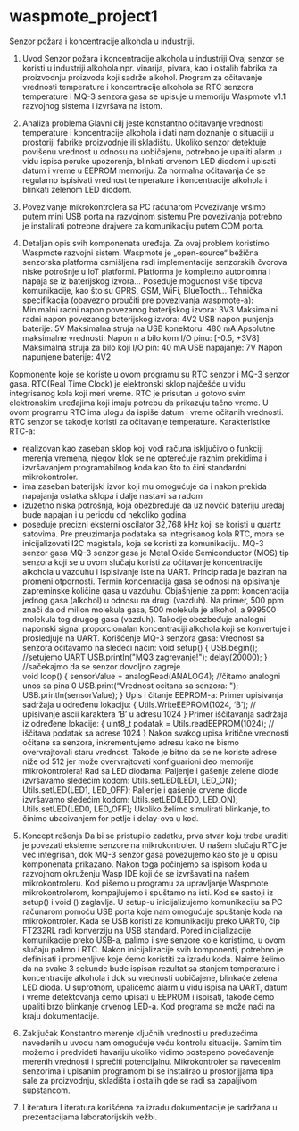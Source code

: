 # waspmote_project1
Senzor požara i koncentracije alkohola u industriji.

1.	Uvod
Senzor požara i koncentracije alkohola u industriji
Ovaj senzor se koristi u industriji alkohola npr. vinarija, pivara, kao i ostalih fabrika za proizvodnju proizvoda koji sadrže alkohol. 
Program za očitavanje vrednosti  temperature i koncentracije alkohola sa RTC senzora temperature i MQ-3 senzora gasa se upisuje u memoriju Waspmote v1.1 razvojnog sistema i izvršava na istom.

2.	Analiza problema
Glavni cilj jeste konstantno očitavanje vrednosti temperature i koncentracije alkohola i dati nam doznanje o situaciji u prostoriji fabrike proizvodnje ili skladištu.
Ukoliko senzor detektuje povišenu vrednost u odnosu na uobičajenu, potrebno je upaliti alarm u vidu ispisa poruke upozorenja, blinkati crvenom LED diodom i upisati datum i vreme u EEPROM memoriju.
Za normalna očitavanja će se regularno ispisivati vrednost temperature i koncentracije alkohola i blinkati zelenom LED diodom.

3.	Povezivanje mikrokontrolera sa PC računarom
Povezivanje vršimo putem mini USB porta na razvojnom sistemu
Pre povezivanja potrebno je instalirati potrebne drajvere za komunikaciju putem COM porta.

4.	Detaljan opis svih komponenata uređaja.
Za ovaj problem koristimo Waspmote razvojni sistem.
Waspmote je „open-source“ bežična senzorska platforma osmišljena radi implementacije senzorskih čvorova niske potrošnje u IoT platformi. Platforma je kompletno autonomna i napaja se iz baterijskog izvora...
Poseduje mogućnost više tipova komunikacije, kao što su GPRS, GSM, WiFi, BlueTooth... 
Tehnička specifikacija (obavezno proučiti pre povezivanja waspmote-a):
Minimalni radni napon povezanog baterijskog  izvora: 3V3
Maksimalni radni napon povezanog baterijskog izvora: 4V2
USB napon punjenja baterije: 5V
Maksimalna struja na USB konektoru: 480 mA
Apsolutne maksimalne vrednosti:
Napon n a bilo kom I/O pinu:  [-0.5, +3V8]
Maksimalna struja za bilo koji I/O pin: 40 mA
USB napajanje: 7V
Napon napunjene baterije: 4V2

Kopmonente koje se koriste u ovom programu su RTC senzor i MQ-3 senzor gasa.
RTC(Real Time Clock) je elektronski sklop najčešće u vidu integrisanog kola koji meri vreme. RTC je prisutan u gotovo svim elektronskim uređajima koji imaju potrebu da prikazuju tačno vreme. U ovom programu RTC ima ulogu da ispiše datum i vreme očitanih vrednosti. RTC senzor se takodje koristi za očitavanje temperature.
Karakteristike RTC-a:
- realizovan kao zaseban sklop koji vodi računa isključivo o funkciji merenja vremena, njegov klok se ne opterećuje raznim prekidima i izvršavanjem programabilnog koda kao što to čini standardni mikrokontroler.
- ima zaseban baterijski izvor koji mu omogućuje da i nakon prekida napajanja ostatka sklopa i dalje nastavi sa radom
- izuzetno niska potrošnja, koja obezbređuje da uz novčić bateriju uređaj bude napajan i u periodu od nekoliko godina
- poseduje precizni eksterni oscilator 32,768 kHz koji se koristi u  quartz satovima.
Pre preuzimanja podataka sa integrisanog kola RTC, mora se inicijalizovati I2C magistala, koja se koristi za komunikaciju.
MQ-3 senzor gasa
MQ-3 senzor gasa je Metal Oxide Semiconductor (MOS) tip senzora koji se u ovom slučaju koristi za očitavanje koncentracije alkohola u vazduhu i ispisivanje iste na UART. Princip rada je baziran na promeni otpornosti. Termin koncenracija gasa se odnosi na opisivanje zapreminske količine gasa u vazduhu. Objašnjenje za ppm: koncenracija jednog gasa (alkohol) u odnosu na drugi (vazduh). Na primer, 500 ppm znači da od milion molekula gasa, 500 molekula je alkohol, a 999500 molekula tog drugog gasa (vazduh). Takodje obezbeđuje analogni naponski signal proporcionalan koncentraciji alkohola koji se konvertuje i prosledjuje na UART.
Korišćenje MQ-3 senzora gasa:
Vrednost sa senzora očitavamo na sledeći način:
void setup() {
	USB.begin();     //setujemo UART
	USB.println("MQ3 zagrevanje!");
	delay(20000);    }   //sačekajmo da se senzor dovoljno zagreje   
void loop() {
	sensorValue = analogRead(ANALOG4);    //čitamo analogni unos sa pina 0
	USB.print(“Vrednost ocitana sa senzora: ");
	USB.println(sensorValue);  }
Upis i čitanje EEPROM-a:
Primer upisivanja sadržaja u određenu lokaciju:
{
	Utils.WriteEEPROM(1024, ‘B’);  // upisivanje ascii karaktera ‘B’ u adresu 1024
}
Primer iščitavanja sadržaja iz određene lokacije:
{
	uint8_t podatak = Utils.readEEPROM(1024); // iščitava podatak sa adrese 1024
}
Nakon svakog upisa kritične vrednosti očitane sa senzora, inkrementujemo adresu kako ne bismo overvrajtovali staru vrednost. Takođe je bitno da se ne koriste adrese niže od 512 jer može overvrajtovati konfiguarioni deo memorije mikrokontrolera!
Rad sa LED diodama:
Paljenje i gašenje zelene diode izvršavamo sledećim kodom:
        Utils.setLED(LED1, LED_ON);
        Utils.setLED(LED1, LED_OFF);
Paljenje i gašenje crvene diode izvršavamo sledećim kodom:
        Utils.setLED(LED0, LED_ON);
        Utils.setLED(LED0, LED_OFF);
Ukoliko želimo simulirati blinkanje, to činimo ubacivanjem for petlje i delay-ova u kod. 

5.	Koncept rešenja
Da bi se pristupilo zadatku, prva stvar koju treba uraditi je povezati eksterne senzore na mikrokontroler. U našem slučaju RTC je već integrisan, dok MQ-3 senzor gasa povezujemo kao što je u opisu komponenata prikazano. Nakon toga počinjemo sa ispisom koda u razvojnom okruženju Wasp IDE koji će se izvršavati na našem mikrokontroleru. Kod pišemo u programu za upravljanje Waspmote mikrokontrolerom, kompajlujemo i spuštamo na isti.
Kod se sastoji iz setup() i void () zaglavlja. U setup-u inicijalizujemo komunikaciju sa PC računarom pomoću USB porta koje nam omogućuje spuštanje koda na mikrokontroler. Kada se USB koristi za komunikaciju preko UART0, čip FT232RL radi konverziju na USB standard. Pored inicijalizacije komunikacije preko USB-a, palimo i sve senzore koje koristimo, u ovom slučaju palimo i RTC.
Nakon inicijalizacije svih komponenti, potrebno je definisati i promenljive koje ćemo koristiti za izradu koda. Naime želimo da na svake 3 sekunde bude ispisan rezultat sa stanjem temperature i koncentracije alkohola i dok su vrednosti uobičajene, blinkaće zelena LED dioda. U suprotnom, upalićemo alarm u vidu ispisa na UART, datum i vreme detektovanja ćemo upisati u EEPROM i ispisati, takođe ćemo upaliti brzo blinkanje crvenog LED-a.
Kod programa se može naći na kraju dokumentacije.

7.	Zaključak
Konstantno merenje ključnih vrednosti u preduzećima navedenih u uvodu nam omogućuje veću kontrolu situacije. Samim tim možemo i predvideti havariju ukoliko vidimo postepeno povećavanje merenih vrednosti i sprečiti potencijalnu. Mikrokontroler sa navedenim senzorima i upisanim programom bi se instalirao u prostorijjama tipa sale za proizvodnju, skladišta i ostalih gde se radi sa zapaljivom supstancom.

8.	Literatura
Literatura korišćena za izradu dokumentacije je sadržana u prezentacijama laboratorijskih vežbi.

